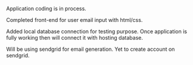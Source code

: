 Application coding is in process.

Completed front-end for user email input with html/css.

Added local database connection for testing purpose. Once application is fully working then will connect 
it with hosting database.

Will be using sendgrid for email generation. Yet to create account on sendgrid.

